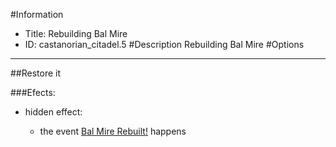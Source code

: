 #Information
 - Title: Rebuilding Bal Mire
 - ID: castanorian_citadel.5
#Description
Rebuilding Bal Mire
#Options

___
##Restore it

###Efects:<ul><li>hidden effect:</li><ul><li>the event [Bal Mire Rebuilt!](../events/bal_mire_rebuilt.md) happens</li></ul></ul>
